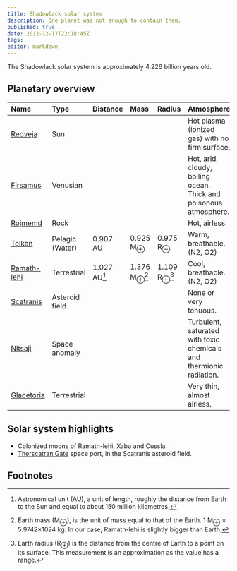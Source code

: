 ```yaml
---
title: Shadowlack solar system
description: One planet was not enough to contain them.
published: true
date: 2012-12-17T22:18:45Z
tags:
editor: markdown
---
```


The Shadowlack solar system is approximately 4.226 billion years old.

## Planetary overview

| Name  | Type  | Distance | Mass | Radius | Atmosphere |
| :---- | :---- | :---     | :--- | :---   | :---       |
| [Redveja](/solar-system/redveja) | Sun | | | | Hot plasma (ionized gas) with no firm surface. |
| [Firsamus](/solar-system/rirsamus) | Venusian | | | | Hot, arid, cloudy, boiling ocean. Thick and poisonous atmosphere. |
| [Rojmemd](/solar-system/rojmemd) | Rock | | | | Hot, airless. |
| [Telkan](/solar-system/telkan) | Pelagic (Water) | 0.907 AU | 0.925 M<sub>⊕</sub> | 0.975 R<sub>⊕</sub>| Warm, breathable. (N2, O2) |
| [Ramath-lehi](/solar-system/ramath-lehi) | Terrestrial | 1.027 AU[^1] | 1.376 M<sub>⊕</sub>[^2] | 1.109 R<sub>⊕</sub>[^3] | Cool, breathable. (N2, O2)  |
| [Scatranis](/solar-system/scatranis) | Asteroid field | | | | None or very tenuous. |
| [Nitsaji](/solar-system/nitsaji) | Space anomaly | | | | Turbulent, saturated with toxic chemicals and thermionic radiation. |
| [Glacetoria](/solar-system/glacetoria) | Terrestrial | | | | Very thin, almost airless. |

## Solar system highlights

- Colonized moons of Ramath-lehi, Xabu and Cussla.
- [Therscatran Gate](/countries/therscatran-gate) space port, in the Scatranis asteroid field.

## Footnotes

[^1]: Astronomical unit (AU), a unit of length, roughly the distance from Earth to the Sun and equal to about 150 million kilometres.
[^2]: Earth mass (M<sub>⊕</sub>), is the unit of mass equal to that of the Earth. 1 M<sub>⊕</sub> = 5.9742×1024 kg. In our case, Ramath-lehi is slightly bigger than Earth.
[^3]: Earth radius (R<sub>⊕</sub>) is the distance from the centre of Earth to a point on its surface. This measurement is an approximation as the value has a range.